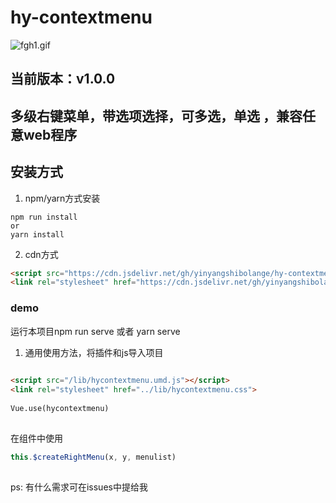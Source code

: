 # hy-contextmenu

![fgh1.gif](http://rqisd4yi1.hd-bkt.clouddn.com/fgh1.gif)

## 当前版本：v1.0.0
## 多级右键菜单，带选项选择，可多选，单选  ，兼容任意web程序

## 安装方式

1. npm/yarn方式安装
```  
npm run install  
or  
yarn install  
```  

2. cdn方式
```html
<script src="https://cdn.jsdelivr.net/gh/yinyangshibolange/hy-contextmenu/lib/hycontextmenu.umd.js"></script>  
<link rel="stylesheet" href="https://cdn.jsdelivr.net/gh/yinyangshibolange/hy-contextmenu/lib/hycontextmenu.css">
```
### demo
运行本项目npm run serve 或者 yarn serve


1. 通用使用方法，将插件和js导入项目
```html  
  
<script src="/lib/hycontextmenu.umd.js"></script>  
<link rel="stylesheet" href="../lib/hycontextmenu.css">
  
Vue.use(hycontextmenu)  
  
```  

在组件中使用
```javascript  
this.$createRightMenu(x, y, menulist)  
  
```


ps: 有什么需求可在issues中提给我

